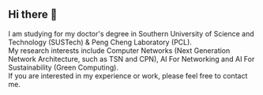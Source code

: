 ## Hi there 👋

I am studying for my doctor's degree in Southern University of Science and Technology (SUSTech) & Peng Cheng Laboratory (PCL). <br>
My research interests include Computer Networks (Next Generation Network Architecture, such as TSN and CPN), AI For Networking and AI For Sustainability (Green Computing). <br>
If you are interested in my experience or work, please feel free to contact me.

